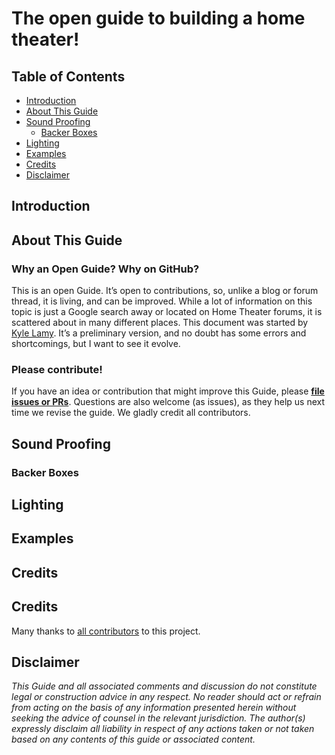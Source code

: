 # The open guide to building a home theater!

## Table of Contents
* [Introduction](#introduction)
* [About This Guide](#about-this-guide)
* [Sound Proofing](#sound-proofing)
  * [Backer Boxes](#backer-boxes)
* [Lighting](#lighting)
* [Examples](#examples)
* [Credits](#credits)
* [Disclaimer](#disclaimer)

## Introduction

## About This Guide

### Why an Open Guide? Why on GitHub?
This is an open Guide. It’s open to contributions, so, unlike a blog or forum thread, it is living, and can be improved. While a lot of information on this topic is just a Google search away or located on Home Theater forums, it is scattered about in many different places. This document was started by [Kyle Lamy](https://github.com/flynfish). It’s a preliminary version, and no doubt has some errors and shortcomings, but I want to see it evolve.

### Please contribute!

If you have an idea or contribution that might improve this Guide, please
[**file issues or PRs**](/CONTRIBUTING.md). Questions are also welcome (as issues), as they help
us next time we revise the guide.
We gladly credit all contributors.

## Sound Proofing

### Backer Boxes

## Lighting

## Examples

## Credits

## Credits
Many thanks to
[all contributors](https://github.com/jlevy/og-equity-compensation/graphs/contributors) to
this project.

## Disclaimer

*This Guide and all associated comments and discussion do not constitute legal or construction advice in any respect.
No reader should act or refrain from acting on the basis of any information presented
herein without seeking the advice of counsel in the relevant jurisdiction.
The author(s) expressly disclaim all liability in respect of any actions taken or not
taken based on any contents of this guide or associated content.*


